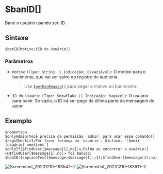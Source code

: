 # $banID[]
Bane o usuário usando seu ID.

## Sintaxe
```
$banID[Motivo;(ID do Usuário)]
```

### Parâmetros
- `Motivo` `(Tipo: String || Indicação: Esvaziável)`: O motivo para o banimento, que vai ser salvo no registro de auditoria.
   > Use [`$getBanReason[]`](./getBanReason.md) para pegar o motivo do banimento.
- `ID do Usuário` `(Tipo: Snowflake || Indicação: Vagável)`: O usuário para banir. Se vazio, o ID irá ser pego da última parte da mensagem do autor
## Exemplo
```
$nomention
$onlyAdmin[Você precisa da permissão `admin` para usar esse comando!]
$argsCheck[>1;Por favor forneça um `usuário`. Sintaxe: `!banir (usuário) <motivo>`]
$onlyIf[$findUser[$message[1];no]!=;Falha ao encontrar o usuário!]
<@$findUser[$message[1];no]> foi banido!
$banID[$replaceText[$message;$message[1];;1];$findUser[$message[1];no]]
```
![Screenshot_20231210-183547~2](https://github.com/Kemi-Rawr/bdfd-wiki/assets/111205130/191462de-3a15-419f-b34e-2d1aaaa9edc4)
![Screenshot_20231210-183611~2](https://github.com/Kemi-Rawr/bdfd-wiki/assets/111205130/a23f7182-0af1-462a-ae25-f42acbdfd38e)

